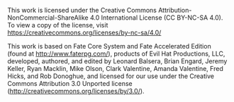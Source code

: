 This work is licensed under the 
Creative Commons Attribution-NonCommercial-ShareAlike 4.0 International License (CC BY-NC-SA 4.0).
To view a copy of the license, visit https://creativecommons.org/licenses/by-nc-sa/4.0/

This work is based on Fate Core System and Fate Accelerated Edition (found at http://www.faterpg.com/),
products of Evil Hat Productions, LLC, developed, authored, and edited by 
Leonard Balsera, Brian Engard, Jeremy Keller, Ryan Macklin, Mike Olson, Clark Valentine, 
Amanda Valentine, Fred Hicks, and Rob Donoghue, and 
licensed for our use under the Creative Commons Attribution 3.0 Unported license 
(http://creativecommons.org/licenses/by/3.0/).
